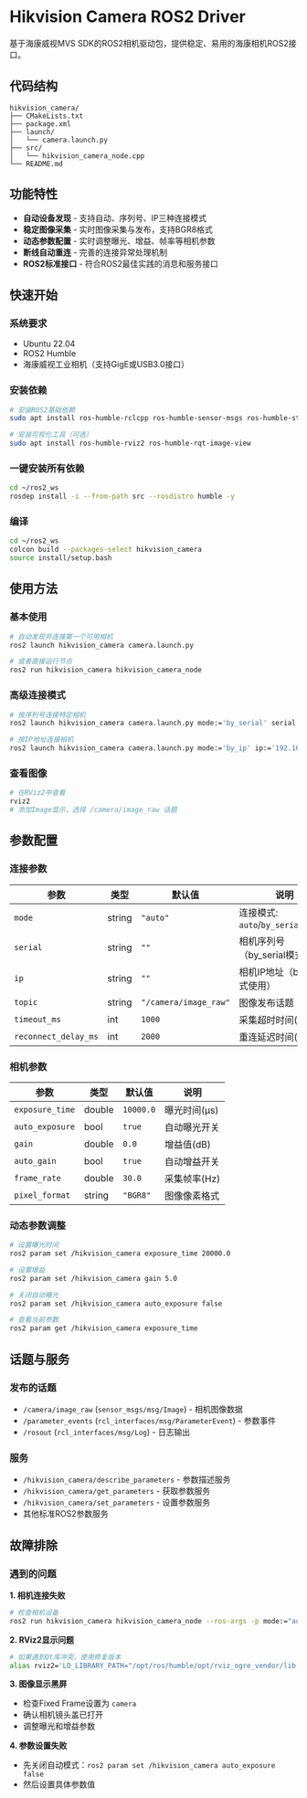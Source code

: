 # Hikvision Camera ROS2 Driver

基于海康威视MVS SDK的ROS2相机驱动包，提供稳定、易用的海康相机ROS2接口。

## 代码结构

```
hikvision_camera/
├── CMakeLists.txt
├── package.xml
├── launch/
│   └── camera.launch.py
├── src/
│   └── hikvision_camera_node.cpp
└── README.md
```

## 功能特性

-  **自动设备发现** - 支持自动、序列号、IP三种连接模式
-  **稳定图像采集** - 实时图像采集与发布，支持BGR8格式
-  **动态参数配置** - 实时调整曝光、增益、帧率等相机参数
-  **断线自动重连** - 完善的连接异常处理机制
-  **ROS2标准接口** - 符合ROS2最佳实践的消息和服务接口

## 快速开始

### 系统要求

- Ubuntu 22.04
- ROS2 Humble
- 海康威视工业相机（支持GigE或USB3.0接口）

### 安装依赖

```bash
# 安装ROS2基础依赖
sudo apt install ros-humble-rclcpp ros-humble-sensor-msgs ros-humble-std-msgs

# 安装可视化工具（可选）
sudo apt install ros-humble-rviz2 ros-humble-rqt-image-view
```

### 一键安装所有依赖

```bash
cd ~/ros2_ws
rosdep install -i --from-path src --rosdistro humble -y
```

### 编译

```bash
cd ~/ros2_ws
colcon build --packages-select hikvision_camera
source install/setup.bash
```

## 使用方法

### 基本使用

```bash
# 自动发现并连接第一个可用相机
ros2 launch hikvision_camera camera.launch.py

# 或者直接运行节点
ros2 run hikvision_camera hikvision_camera_node
```

### 高级连接模式

```bash
# 按序列号连接特定相机
ros2 launch hikvision_camera camera.launch.py mode:='by_serial' serial:='相机序列号'

# 按IP地址连接相机
ros2 launch hikvision_camera camera.launch.py mode:='by_ip' ip:='192.168.1.100'
```

### 查看图像

```bash
# 在RViz2中查看
rviz2
# 添加Image显示，选择 /camera/image_raw 话题
```

## 参数配置

### 连接参数

| 参数                 | 类型   | 默认值                | 说明                                 |
| -------------------- | ------ | --------------------- | ------------------------------------ |
| `mode`               | string | `"auto"`              | 连接模式: `auto`/`by_serial`/`by_ip` |
| `serial`             | string | `""`                  | 相机序列号（by_serial模式使用）      |
| `ip`                 | string | `""`                  | 相机IP地址（by_ip模式使用）          |
| `topic`              | string | `"/camera/image_raw"` | 图像发布话题                         |
| `timeout_ms`         | int    | `1000`                | 采集超时时间(ms)                     |
| `reconnect_delay_ms` | int    | `2000`                | 重连延迟时间(ms)                     |

### 相机参数

| 参数            | 类型   | 默认值    | 说明         |
| --------------- | ------ | --------- | ------------ |
| `exposure_time` | double | `10000.0` | 曝光时间(μs) |
| `auto_exposure` | bool   | `true`    | 自动曝光开关 |
| `gain`          | double | `0.0`     | 增益值(dB)   |
| `auto_gain`     | bool   | `true`    | 自动增益开关 |
| `frame_rate`    | double | `30.0`    | 采集帧率(Hz) |
| `pixel_format`  | string | `"BGR8"`  | 图像像素格式 |

### 动态参数调整

```bash
# 设置曝光时间
ros2 param set /hikvision_camera exposure_time 20000.0

# 设置增益
ros2 param set /hikvision_camera gain 5.0

# 关闭自动曝光
ros2 param set /hikvision_camera auto_exposure false

# 查看当前参数
ros2 param get /hikvision_camera exposure_time
```

## 话题与服务

### 发布的话题

- `/camera/image_raw` (`sensor_msgs/msg/Image`) - 相机图像数据
- `/parameter_events` (`rcl_interfaces/msg/ParameterEvent`) - 参数事件
- `/rosout` (`rcl_interfaces/msg/Log`) - 日志输出

### 服务

- `/hikvision_camera/describe_parameters` - 参数描述服务
- `/hikvision_camera/get_parameters` - 获取参数服务
- `/hikvision_camera/set_parameters` - 设置参数服务
- 其他标准ROS2参数服务

## 故障排除

### 遇到的问题

**1. 相机连接失败**
```bash
# 检查相机设备
ros2 run hikvision_camera hikvision_camera_node --ros-args -p mode:="auto"
```

**2. RViz2显示问题**
```bash
# 如果遇到Qt库冲突，使用修复版本
alias rviz2='LD_LIBRARY_PATH="/opt/ros/humble/opt/rviz_ogre_vendor/lib:/opt/ros/humble/lib:/opt/ros/humble/lib/x86_64-linux-gnu:/usr/lib/x86_64-linux-gnu" /opt/ros/humble/lib/rviz2/rviz2'
```

**3. 图像显示黑屏**
- 检查Fixed Frame设置为 `camera`
- 确认相机镜头盖已打开
- 调整曝光和增益参数

**4. 参数设置失败**
- 先关闭自动模式：`ros2 param set /hikvision_camera auto_exposure false`
- 然后设置具体参数值
